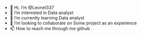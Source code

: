 - 👋 Hi, I’m @Leonel337
- 👀 I’m interested in Data analyst
- 🌱 I’m currently learning Data analyst
- 💞️ I’m looking to collaborate on Some project as an experience
- 📫 How to reach me through me github

<!---
Leonel337/Leonel337 is a ✨ special ✨ repository because its `README.md` (this file) appears on your GitHub profile.
You can click the Preview link to take a look at your changes.
--->
